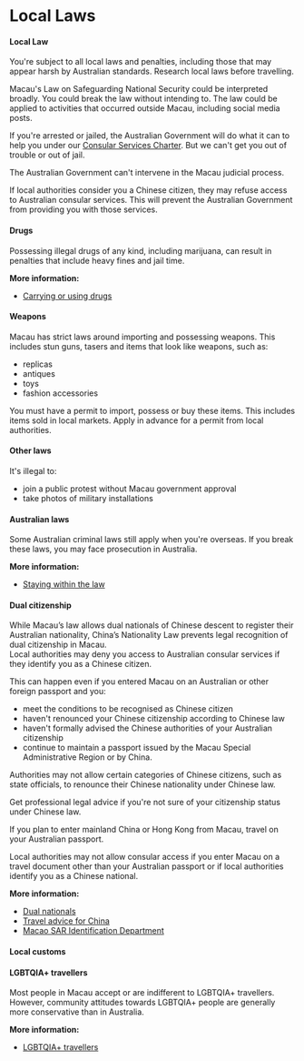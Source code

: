 # Local Laws

#### Local Law

You're subject to all local laws and penalties, including those that may appear harsh by Australian standards. Research local laws before travelling.

Macau's Law on Safeguarding National Security could be interpreted broadly. You could break the law without intending to. The law could be applied to activities that occurred outside Macau, including social media posts.

If you're arrested or jailed, the Australian Government will do what it can to help you under our [Consular Services Charter](/consular-services/consular-services-charter "Consular Services Charter"). But we can't get you out of trouble or out of jail.

The Australian Government can't intervene in the Macau judicial process.

If local authorities consider you a Chinese citizen, they may refuse access to Australian consular services. This will prevent the Australian Government from providing you with those services.

#### Drugs

Possessing illegal drugs of any kind, including marijuana, can result in penalties that include heavy fines and jail time.

**More information:**

* [Carrying or using drugs](/before-you-go/laws/drugs "Carrying or using drugs")

#### Weapons

Macau has strict laws around importing and possessing weapons. This includes stun guns, tasers and items that look like weapons, such as:

* replicas
* antiques
* toys
* fashion accessories

You must have a permit to import, possess or buy these items. This includes items sold in local markets. Apply in advance for a permit from local authorities.

#### Other laws

It's illegal to:

* join a public protest without Macau government approval
* take photos of military installations

#### Australian laws

Some Australian criminal laws still apply when you're overseas. If you break these laws, you may face prosecution in Australia.

**More information:**

* [Staying within the law](/before-you-go/laws "Staying within the law")

#### Dual citizenship

While Macau’s law allows dual nationals of Chinese descent to register their Australian nationality, China’s Nationality Law prevents legal recognition of dual citizenship in Macau.  
Local authorities may deny you access to Australian consular services if they identify you as a Chinese citizen.

This can happen even if you entered Macau on an Australian or other foreign passport and you:

* meet the conditions to be recognised as Chinese citizen
* haven't renounced your Chinese citizenship according to Chinese law
* haven't formally advised the Chinese authorities of your Australian citizenship
* continue to maintain a passport issued by the Macau Special Administrative Region or by China.

Authorities may not allow certain categories of Chinese citizens, such as state officials, to renounce their Chinese nationality under Chinese law.

Get professional legal advice if you're not sure of your citizenship status under Chinese law.

If you plan to enter mainland China or Hong Kong from Macau, travel on your Australian passport.

Local authorities may not allow consular access if you enter Macau on a travel document other than your Australian passport or if local authorities identify you as a Chinese national.

**More information:**

* [Dual nationals](/before-you-go/who-you-are/dual-nationals "Advice for dual nationals")
* [Travel advice for China](/destinations/asia/china "China")
* [Macao SAR Identification Department](https://www.dsi.gov.mo/index_en.jsp)

#### Local customs

#### LGBTQIA+ travellers

Most people in Macau accept or are indifferent to LGBTQIA+ travellers. However, community attitudes towards LGBTQIA+ people are generally more conservative than in Australia.

**More information:**

* [LGBTQIA+ travellers](https://www.smartraveller.gov.au/node/349)